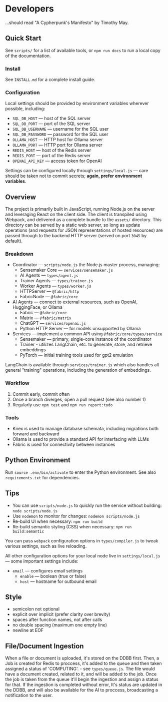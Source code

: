 # Developers
...should read "A Cypherpunk's Manifesto" by Timothy May.

## Quick Start
See `scripts/` for a list of available tools, or `npm run docs` to run a local copy of the documentation.

### Install
See `INSTALL.md` for a complete install guide.

### Configuration
Local settings should be provided by environment variables wherever possible, including:

- `SQL_DB_HOST` — host of the SQL server
- `SQL_DB_PORT` — port of the SQL server
- `SQL_DB_USERNAME` — username for the SQL user
- `SQL_DB_PASSWORD` — password for the SQL user
- `OLLAMA_HOST` — HTTP host for Ollama server
- `OLLAMA_PORT` — HTTP port for Ollama server
- `REDIS_HOST` — host of the Redis server
- `REDIS_PORT` — port of the Redis server
- `OPENAI_API_KEY` — access token for OpenAI

Settings can be configured locally through `settings/local.js` — care should be taken not to commit secrets; **again, prefer environment variables**.

## Overview
The project is primarily built in JavaScript, running Node.js on the server and leveraging React on the client side.  The client is transpiled using Webpack, and delivered as a complete bundle to the `assets/` directory.  This directory can be served by a static web server, so long as update operations (and requests for JSON representations of hosted resources) are passed through to the backend HTTP server (served on port `3045` by default).

### Breakdown
- Coordinator — `scripts/node.js` the Node.js master process, managing:
  - Sensemaker Core — `services/sensemaker.js`
  - AI Agents — `types/agent.js`
  - Trainer Agents — `types/trainer.js`
  - Worker Agents — `types/worker.js`
  - HTTPServer — `@fabric/http`
  - FabricNode — `@fabric/core`
- AI Agents — connect to external resources, such as OpenAI, HuggingFace, or Ollama
  - Fabric — `@fabric/core`
  - Matrix — `@fabric/matrix`
  - ChatGPT — `services/openai.js`
  - Python HTTP Server — for models unsupported by Ollama
- Services — implement a common API using `@fabric/core/types/service`
  - Sensemaker — primary, single-core instance of the coordinator
  - Trainer - utilizes LangChain, etc. to generate, store, and retrieve embeddings
  - PyTorch — initial training tools used for gpt2 emulation

LangChain is available through `services/trainer.js` which also handles all general "training" operations, including the generation of embeddings.

### Workflow
1. Commit early, commit often
2. Once a branch diverges, open a pull request (see also number 1)
3. Regularly use `npm test` and `npm run report:todo`

### Tools
- Knex is used to manage database schemata, including migrations both forward and backward
- Ollama is used to provide a standard API for interfacing with LLMs
- Fabric is used for connectivity between instances

## Python Environment
Run `source .env/bin/activate` to enter the Python environment.  See also `requirements.txt` for dependencies.

## Tips
- You can use `scripts/node.js` to quickly run the service without building: `node scripts/node.js`
- Use `nodemon` to monitor for changes: `nodemon scripts/node.js`
- Re-build UI when necessary: `npm run build`
- Re-build semantic styling (CSS) when necessary: `npm run build:semantic`

You can pass `webpack` configuration options in `types/compiler.js` to tweak various settings, such as live reloading.

All other configuration options for your local node live in `settings/local.js` — some important settings include:

- `email` — configures email settings
  - `enable` — boolean (true or false)
  - `host` — hostname for outbound email

## Style
- semicolon not optional
- explicit over implicit (prefer clarity over brevity)
- spaces after function names, not after calls
- no double spacing (maximum one empty line)
- newline at EOF


## File/Document Ingestion
When a file or document is uploaded, it's stored on the DDBB first.
Then, a Job is created for Redis to proccess, it's added to the queue and then taken assigned a status of 'COMPUTING'. - see `types/queue.js`.
The file would have a document created, related to it, and will be added to the job.
Once the job is taken from the queue it'll begin the ingestion and assign a status for that.
If the ingestion is completed without error, It's status are updated in the DDBB, and will also be available for the AI to proccess, broadcasting a notification to the user.
